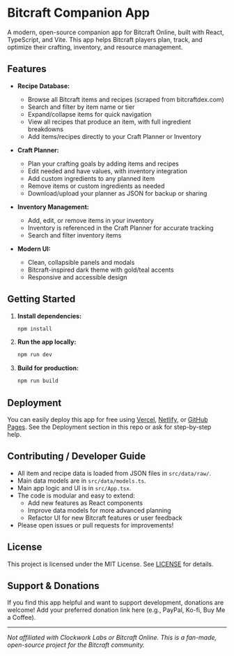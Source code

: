 # Bitcraft Companion App

A modern, open-source companion app for Bitcraft Online, built with React, TypeScript, and Vite. This app helps Bitcraft players plan, track, and optimize their crafting, inventory, and resource management.

## Features

- **Recipe Database:**
  - Browse all Bitcraft items and recipes (scraped from bitcraftdex.com)
  - Search and filter by item name or tier
  - Expand/collapse items for quick navigation
  - View all recipes that produce an item, with full ingredient breakdowns
  - Add items/recipes directly to your Craft Planner or Inventory

- **Craft Planner:**
  - Plan your crafting goals by adding items and recipes
  - Edit needed and have values, with inventory integration
  - Add custom ingredients to any planned item
  - Remove items or custom ingredients as needed
  - Download/upload your planner as JSON for backup or sharing

- **Inventory Management:**
  - Add, edit, or remove items in your inventory
  - Inventory is referenced in the Craft Planner for accurate tracking
  - Search and filter inventory items

- **Modern UI:**
  - Clean, collapsible panels and modals
  - Bitcraft-inspired dark theme with gold/teal accents
  - Responsive and accessible design

## Getting Started

1. **Install dependencies:**
   ```bash
   npm install
   ```
2. **Run the app locally:**
   ```bash
   npm run dev
   ```
3. **Build for production:**
   ```bash
   npm run build
   ```

## Deployment

You can easily deploy this app for free using [Vercel](https://vercel.com/), [Netlify](https://netlify.com/), or [GitHub Pages](https://pages.github.com/). See the Deployment section in this repo or ask for step-by-step help.

## Contributing / Developer Guide

- All item and recipe data is loaded from JSON files in `src/data/raw/`.
- Main data models are in `src/data/models.ts`.
- Main app logic and UI is in `src/App.tsx`.
- The code is modular and easy to extend:
  - Add new features as React components
  - Improve data models for more advanced planning
  - Refactor UI for new Bitcraft features or user feedback
- Please open issues or pull requests for improvements!

## License

This project is licensed under the MIT License. See [LICENSE](./LICENSE) for details.

## Support & Donations

If you find this app helpful and want to support development, donations are welcome! Add your preferred donation link here (e.g., PayPal, Ko-fi, Buy Me a Coffee).

---

*Not affiliated with Clockwork Labs or Bitcraft Online. This is a fan-made, open-source project for the Bitcraft community.*
